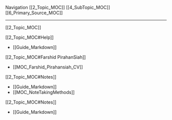 Navigation 
[[2_Topic_MOC]]
[[4_SubTopic_MOC]]
[[6_Primary_Source_MOC]]

---

[[2_Topic_MOC]]

[[2_Topic_MOC#Help]]
- [[Guide_Markdown]]

[[2_Topic_MOC#Farshid PirahanSiah]]
- [[MOC_Farshid_Pirahansiah_CV]]

[[2_Topic_MOC#Notes]]
- [[Guide_Markdown]]
- [[MOC_NoteTakingMethods]]

[[2_Topic_MOC#Notes]]
- [[Guide_Markdown]]
